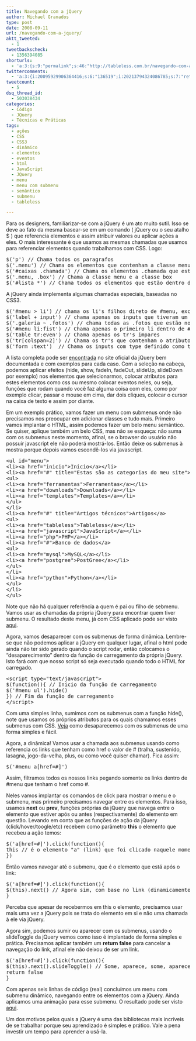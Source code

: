```yaml
---
title: Navegando com a jQuery
author: Michael Granados
type: post
date: 2008-09-11
url: /navegando-com-a-jquery/
aktt_tweeted:
  - 1
tweetbackscheck:
  - 1356394085
shorturls:
  - 'a:3:{s:9:"permalink";s:46:"http://tableless.com.br/navegando-com-a-jquery";s:7:"tinyurl";s:26:"http://tinyurl.com/3fw6agr";s:4:"isgd";s:19:"http://is.gd/8GYrTb";}'
twittercomments:
  - 'a:3:{i:20095929906364416;s:6:"136519";i:20213794324086785;s:7:"retweet";i:20089124849459200;s:7:"retweet";}'
tweetcount:
  - 5
dsq_thread_id:
  - 503038434
categories:
  - Código
  - JQuery
  - Técnicas e Práticas
tags:
  - ações
  - CSS
  - CSS3
  - dinâmico
  - elementos
  - eventos
  - html
  - JavaScript
  - JQuery
  - menu
  - menu com submenu
  - semântico
  - submenu
  - tableless

---
```

Para os designers, familiarizar-se com a jQuery é um ato muito sutil. Isso se deve ao fato da mesma basear-se em um comando ( jQuery ou o seu atalho $ ) que referencia elementos e assim atribuir valores ou aplicar ações a eles. O mais interessante é que usamos as mesmas chamadas que usamos para referenciar elementos quando trabalhamos com CSS. Logo:

<pre>$('p') // Chama todos os paragrafos
$('.menu') // Chama os elementos que contenham a classe menu
$('#caixas .chamada') // Chama os elementos .chamada que estão dentro de #caixas
$('.menu, .box') // Chama a classe menu e a classe box
$('#lista *') // Chama todos os elementos que estão dentro de #lista</pre>

<!--more-->

A jQuery ainda implementa algumas chamadas especiais, baseadas no CSS3.

<pre>$('#menu &gt; li') // chama os li's filhos direto de #menu, exclui #menu li li
$('label + input') // chama apenas os inputs que tiveram um label antes &lt;label&gt;&lt;/label&gt; &lt;input /&gt;
$('.galeria ~ .fotos') // chama todas as .fotos que estão no mesmo nivel e após .galeria
$('#menu li:fist') // Chama apenas o primeiro li dentro de #menu
$('table tr:even') // Chama apenas os tr's impares
$('tr[colspan=2]') // Chama os tr's que contenham o atributo colspan definido como 2
$('form :text')  // Chama os inputs com type definido como text, caixas de texto</pre>

A lista completa pode ser [encontrada][1] no site oficial da jQuery bem documentada e com exemplos para cada caso. Com a seleção na cabeça, podemos aplicar efeitos (hide, show, fadeIn, fadeOut, slideUp, slideDown por exemplo) nos elementos que selecionarmos, colocar atributos para estes elementos como css ou mesmo colocar eventos neles, ou seja, funções que rodam quando você faz alguma coisa com eles, como por exemplo clicar, passar o mouse em cima, dar dois cliques, colocar o cursor na caixa de texto e assim por diante.

Em um exemplo prático, vamos fazer um menu com submenus onde não precisamos nos preocupar em adicionar classes e tudo mais. Primeiro vamos implantar o HTML, assim podemos fazer um belo menu semântico. Se quiser, aplique também um belo CSS, mas não se esqueça: não suma com os submenus neste momento, afinal, se o browser do usuário não possuir javascript ele não poderá mostrá-los. Então deixe os submenus à mostra porque depois vamos escondê-los via javascript.

<pre>&lt;ul id="menu"&gt;
&lt;li&gt;&lt;a href="inicio"&gt;Inicio&lt;/a&gt;&lt;/li&gt;
&lt;li&gt;&lt;a href="#" title="Estas são as categorias do meu site"&gt;Categorias&lt;/a&gt;
&lt;ul&gt;
&lt;li&gt;&lt;a href="ferramentas"&gt;Ferramentas&lt;/a&gt;&lt;/li&gt;
&lt;li&gt;&lt;a href="downloads"&gt;Downloads&lt;/a&gt;&lt;/li&gt;
&lt;li&gt;&lt;a href="templates"&gt;Templates&lt;/a&gt;&lt;/li&gt;
&lt;/ul&gt;
&lt;/li&gt;
&lt;li&gt;&lt;a href="#" title="Artigos técnicos"&gt;Artigos&lt;/a&gt;
&lt;ul&gt;
&lt;li&gt;&lt;a href="tableless"&gt;Tableless&lt;/a&gt;&lt;/li&gt;
&lt;li&gt;&lt;a href="javascript"&gt;JavaScript&lt;/a&gt;&lt;/li&gt;
&lt;li&gt;&lt;a href="php"&gt;PHP&lt;/a&gt;&lt;/li&gt;
&lt;li&gt;&lt;a href="#"&gt;Banco de dados&lt;/a&gt;
&lt;ul&gt;
&lt;li&gt;&lt;a href="mysql"&gt;MySQL&lt;/a&gt;&lt;/li&gt;
&lt;li&gt;&lt;a href="postgree"&gt;PostGree&lt;/a&gt;&lt;/li&gt;
&lt;/ul&gt;
&lt;/li&gt;
&lt;li&gt;&lt;a href="python"&gt;Python&lt;/a&gt;&lt;/li&gt;
&lt;/ul&gt;
&lt;/li&gt;
&lt;/ul&gt;</pre>

Note que não há qualquer referência a quem é pai ou filho de sebmenu. Vamos usar as chamadas da própria jQuery para encontrar quem tiver submenu. O resultado deste menu, já com CSS aplicado pode ser visto [aqui][2].

Agora, vamos desaparecer com os submenus de forma dinâmica. Lembre-se que não podemos aplicar a jQuery em qualquer lugar, afinal o html pode ainda não ter sido gerado quando o script rodar, então colocamos o &#8220;desaparecimento&#8221; dentro da função de carregamento da própria jQuery. Isto fará com que nosso script só seja executado quando todo o HTML for carregado.

<pre>&lt;script type="text/javascript"&gt;
$(function(){ // Inicio da função de carregamento
$('#menu ul').hide()
}) // Fim da função de carregamento
&lt;/script&gt;</pre>

Com uma simples linha, sumimos com os submenus com a função hide(), note que usamos os próprios atributos para os quais chamamos esses submenus com CSS. [Veja][3] como desaparecemos com os submenus de uma forma simples e fácil.

Agora, a dinâmica! Vamos usar a chamada aos submenus usando como referencia os links que tenham como href o valor de # (tralha, sustenido, lasagna, jogo-da-velha, plus, ou como você quiser chamar). Fica assim:

<pre>$('#menu a[href=#]')</pre>

Assim, filtramos todos os nossos links pegando somente os links dentro de #menu que tenham o href como #.

Neles vamos implantar os comandos de click para mostrar o menu e o submenu, mas primeiro precisamos navegar entre os elementos. Para isso, usamos **next** ou **prev**, funções próprias da jQuery que navega entre o elemento que estiver após ou antes (respectivamente) do elemento em questão. Levando em conta que as funções de ação da jQuery (click/hover/toogle/etc) recebem como parâmetro **this** o elemento que recebeu a ação temos:

<pre>$('a[href=#]').click(function(){
this // é o elemento "a" (link) que foi clicado naquele momento
})</pre>

Então vamos navegar até o submenu, que é o elemento que está após o link:

<pre>$('a[href=#]').click(function(){
$(this).next() // Agora sim, com base no link (dinamicamente) temos o submenu
}</pre>

Perceba que apesar de recebermos em this o elemento, precisamos usar mais uma vez a jQuery pois se trata do elemento em si e não uma chamada à ele via jQuery.

Agora sim, podemos sumir ou aparecer com os submenus, usando o slideToggle da jQuery vemos como isso é implantado de forma simples e prática. Precisamos aplicar também um **return false** para cancelar a navegação do link, afinal ele não deixou de ser um link.

<pre>$('a[href=#]').click(function(){
$(this).next().slideToggle() // Some, aparece, some, aparece, incrivelmente simples com a jQuery
return false
}</pre>

Com apenas seis linhas de código (real) concluímos um menu com submenu dinâmico, navegando entre os elementos com a jQuery. Ainda aplicamos uma animação para esse submenu. O resultado pode ser visto [aqui][4].

Um dos motivos pelos quais a jQuery é uma das bibliotecas mais incríveis de se trabalhar porque seu aprendizado é simples e prático. Vale a pena investir um tempo para aprender a usá-la.

 [1]: http://docs.jquery.com/Selectors "Selectores da jQuery"
 [2]: http://dgmike.com.br/tableless/jquery/menu-submenu-parte1.html "Aplicação do HTML e JavaScript ao menu com submenu"
 [3]: http://dgmike.com.br/tableless/jquery/menu-submenu-parte2.html "Sumindo com os submenus com uma linha de código"
 [4]: http://dgmike.com.br/tableless/jquery/menu-submenu-parte3.html "Versão final do menu com submenu dinâmico"